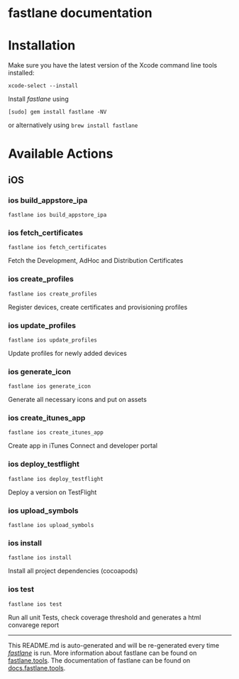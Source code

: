fastlane documentation
================
# Installation

Make sure you have the latest version of the Xcode command line tools installed:

```
xcode-select --install
```

Install _fastlane_ using
```
[sudo] gem install fastlane -NV
```
or alternatively using `brew install fastlane`

# Available Actions
## iOS
### ios build_appstore_ipa
```
fastlane ios build_appstore_ipa
```

### ios fetch_certificates
```
fastlane ios fetch_certificates
```
Fetch the Development, AdHoc and Distribution Certificates
### ios create_profiles
```
fastlane ios create_profiles
```
Register devices, create certificates and provisioning profiles
### ios update_profiles
```
fastlane ios update_profiles
```
Update profiles for newly added devices
### ios generate_icon
```
fastlane ios generate_icon
```
Generate all necessary icons and put on assets
### ios create_itunes_app
```
fastlane ios create_itunes_app
```
Create app in iTunes Connect and developer portal
### ios deploy_testflight
```
fastlane ios deploy_testflight
```
Deploy a version on TestFlight
### ios upload_symbols
```
fastlane ios upload_symbols
```

### ios install
```
fastlane ios install
```
Install all project dependencies (cocoapods)
### ios test
```
fastlane ios test
```
Run all unit Tests, check coverage threshold and generates a html convarege report

----

This README.md is auto-generated and will be re-generated every time [_fastlane_](https://fastlane.tools) is run.
More information about fastlane can be found on [fastlane.tools](https://fastlane.tools).
The documentation of fastlane can be found on [docs.fastlane.tools](https://docs.fastlane.tools).
